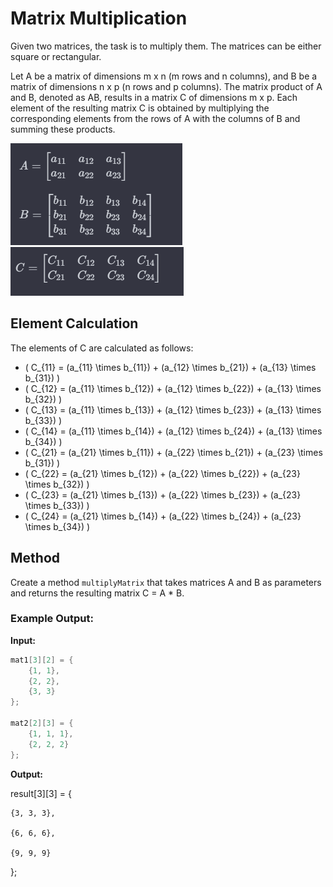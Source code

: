 # Matrix Multiplication

Given two matrices, the task is to multiply them. The matrices can be either square or rectangular.

Let A be a matrix of dimensions m x n (m rows and n columns), and B be a matrix of dimensions n x p (n rows and p columns). The matrix product of A and B, denoted as AB, results in a matrix C of dimensions m x p. Each element of the resulting matrix C is obtained by multiplying the corresponding elements from the rows of A with the columns of B and summing these products.

![Example 1](./example1.png)
![Example 2](./example2.png)

## Element Calculation

The elements of C are calculated as follows:

- \( C_{11} = (a_{11} \times b_{11}) + (a_{12} \times b_{21}) + (a_{13} \times b_{31}) \)
- \( C_{12} = (a_{11} \times b_{12}) + (a_{12} \times b_{22}) + (a_{13} \times b_{32}) \)
- \( C_{13} = (a_{11} \times b_{13}) + (a_{12} \times b_{23}) + (a_{13} \times b_{33}) \)
- \( C_{14} = (a_{11} \times b_{14}) + (a_{12} \times b_{24}) + (a_{13} \times b_{34}) \)
- \( C_{21} = (a_{21} \times b_{11}) + (a_{22} \times b_{21}) + (a_{23} \times b_{31}) \)
- \( C_{22} = (a_{21} \times b_{12}) + (a_{22} \times b_{22}) + (a_{23} \times b_{32}) \)
- \( C_{23} = (a_{21} \times b_{13}) + (a_{22} \times b_{23}) + (a_{23} \times b_{33}) \)
- \( C_{24} = (a_{21} \times b_{14}) + (a_{22} \times b_{24}) + (a_{23} \times b_{34}) \)

## Method

Create a method `multiplyMatrix` that takes matrices A and B as parameters and returns the resulting matrix C = A * B.

### Example Output:

**Input:**

```java
mat1[3][2] = {
    {1, 1},
    {2, 2},
    {3, 3}
};

mat2[2][3] = {
    {1, 1, 1},
    {2, 2, 2}
};
```
**Output:**

result[3][3] = {

    {3, 3, 3},

    {6, 6, 6},

    {9, 9, 9}

};
